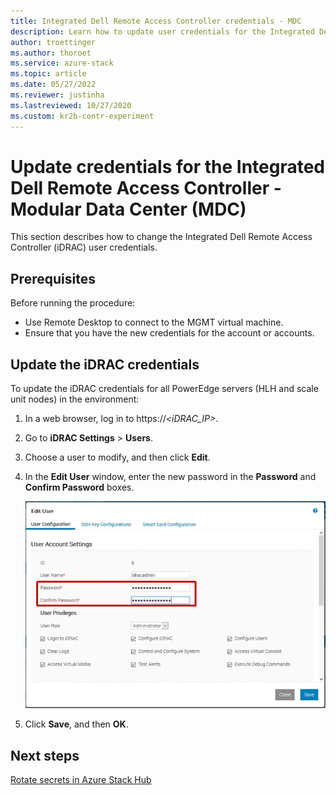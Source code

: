 ```yaml
---
title: Integrated Dell Remote Access Controller credentials - MDC
description: Learn how to update user credentials for the Integrated Dell Remote Access Controller (iDRAC) in a Modular Data Center using Remote Desktop.
author: troettinger
ms.author: thoroet
ms.service: azure-stack
ms.topic: article
ms.date: 05/27/2022
ms.reviewer: justinha
ms.lastreviewed: 10/27/2020
ms.custom: kr2b-contr-experiment
---
```


# Update credentials for the Integrated Dell Remote Access Controller - Modular Data Center (MDC)

This section describes how to change the Integrated Dell Remote Access Controller (iDRAC) user credentials. 

## Prerequisites

Before running the procedure: 

- Use Remote Desktop to connect to the MGMT virtual machine. 
- Ensure that you have the new credentials for the account or accounts. 
 
## Update the iDRAC credentials

To update the iDRAC credentials for all PowerEdge servers (HLH and scale unit nodes) in the environment:

1. In a web browser, log in to https:\//*\<iDRAC_IP\>*.
1. Go to **iDRAC Settings** > **Users**. 
1. Choose a user to modify, and then click **Edit**. 
1. In the **Edit User** window, enter the new password in the **Password** and **Confirm Password** boxes. 

   ![Screenshot of the Edit User window showing the User Configuration tab. The password and confirm password fields are circled. Save is selected.](../operator/media/idrac-credentials/enter-user.png)

1. Click **Save**, and then **OK**. 

## Next steps

[Rotate secrets in Azure Stack Hub](../../operator/azure-stack-rotate-secrets.md)